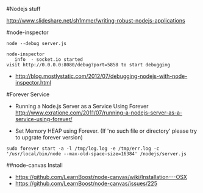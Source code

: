 #Nodejs stuff



<http://www.slideshare.net/sh1mmer/writing-robust-nodejs-applications>


#node-inspector

```
node --debug server.js 

node-inspector
   info  - socket.io started
visit http://0.0.0.0:8080/debug?port=5858 to start debugging
```

* <http://blog.mostlystatic.com/2012/07/debugging-nodejs-with-node-inspector.html>




#Forever Service


* Running a Node.js Server as a Service Using Forever <http://www.exratione.com/2011/07/running-a-nodejs-server-as-a-service-using-forever/>

* Set Memory HEAP using Forever. (If 'no such file or directory' please try to upgrate forever version)


```
sudo forever start -a -l /tmp/log.log -e /tmp/err.log -c '/usr/local/bin/node --max-old-space-size=16384' /nodejs/server.js

```


##node-canvas Install 

* <https://github.com/LearnBoost/node-canvas/wiki/Installation---OSX>
* <https://github.com/LearnBoost/node-canvas/issues/225>



